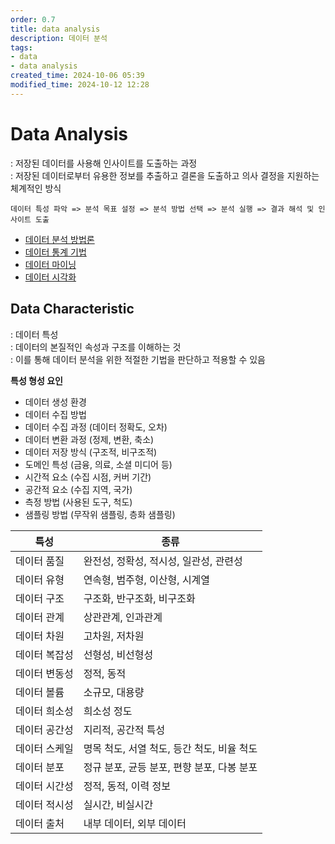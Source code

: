 ```yaml
---
order: 0.7
title: data analysis
description: 데이터 분석
tags:
- data
- data analysis
created_time: 2024-10-06 05:39
modified_time: 2024-10-12 12:28
---
```


# Data Analysis
: 저장된 데이터를 사용해 인사이트를 도출하는 과정  
: 저장된 데이터로부터 유용한 정보를 추출하고 결론을 도출하고 의사 결정을 지원하는 체계적인 방식  

```
데이터 특성 파악 => 분석 목표 설정 => 분석 방법 선택 => 분석 실행 => 결과 해석 및 인사이트 도출
```

- [데이터 분석 방법론](./method/index.md)
- [데이터 통계 기법](./statistical/index.md)
- [데이터 마이닝](./mining/index.md)
- [데이터 시각화](./visualization/index.md)



## Data Characteristic
: 데이터 특성  
: 데이터의 본질적인 속성과 구조를 이해하는 것  
: 이를 통해 데이터 분석을 위한 적절한 기법을 판단하고 적용할 수 있음  

**특성 형성 요인**
- 데이터 생성 환경
- 데이터 수집 방법
- 데이터 수집 과정 (데이터 정확도, 오차)
- 데이터 변환 과정 (정제, 변환, 축소)
- 데이터 저장 방식 (구조적, 비구조적)
- 도메인 특성 (금융, 의료, 소셜 미디어 등)
- 시간적 요소 (수집 시점, 커버 기간)
- 공간적 요소 (수집 지역, 국가)
- 측정 방법 (사용된 도구, 척도)
- 샘플링 방법 (무작위 샘플링, 층화 샘플링)

특성 | 종류
---|---
데이터 품질 | 완전성, 정확성, 적시성, 일관성, 관련성
데이터 유형 | 연속형, 범주형, 이산형, 시계열
데이터 구조 | 구조화, 반구조화, 비구조화
데이터 관계 | 상관관계, 인과관계
데이터 차원 | 고차원, 저차원
데이터 복잡성 | 선형성, 비선형성
데이터 변동성 | 정적, 동적
데이터 볼륨 | 소규모, 대용량
데이터 희소성 | 희소성 정도
데이터 공간성 | 지리적, 공간적 특성
데이터 스케일 | 명목 척도, 서열 척도, 등간 척도, 비율 척도
데이터 분포 | 정규 분포, 균등 분포, 편향 분포, 다봉 분포
데이터 시간성 |	정적, 동적, 이력 정보
데이터 적시성 |	실시간, 비실시간
데이터 출처 | 내부 데이터, 외부 데이터